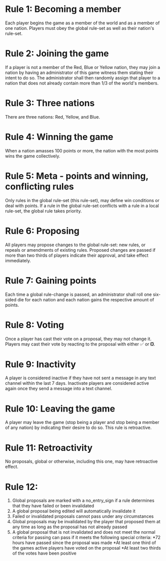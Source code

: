 # Rule 1: Becoming a member 
Each player begins the game as a member of the world and as a member of one nation. Players must obey the global rule-set as well as their nation's rule-set.

# Rule 2: Joining the game 
If a player is not a member of the Red, Blue or Yellow nation, they may join a nation by having an administrator of this game witness them stating their intent to do so. The administrator shall then randomly assign that player to a nation that does not already contain more than 1/3 of the world's members.

# Rule 3: Three nations 
There are three nations: Red, Yellow, and Blue.

# Rule 4: Winning the game 
When a nation amasses 100 points or more, the nation with the most points wins the game collectively.

# Rule 5: Meta - points and winning, conflicting rules 
Only rules in the global rule-set (this rule-set), may define win conditions or deal with points. If a rule in the global rule-set conflicts with a rule in a local rule-set, the global rule takes priority.

# Rule 6: Proposing 
All players may propose changes to the global rule-set: new rules, or repeals or amendments of existing rules. Proposed changes are passed if more than two thirds of players indicate their approval, and take effect immediately.

# Rule 7: Gaining points 
Each time a global rule-change is passed, an administrator shall roll one six-sided die for each nation and each nation gains the respective amount of points.

# Rule 8: Voting
Once a player has cast their vote on a proposal, they may not change it. Players may cast their vote by reacting to the proposal with either :white_check_mark: or :negative_squared_cross_mark:.

# Rule 9: Inactivity 
A player is considered inactive if they have not sent a message in any text channel within the last 7 days. Inactivate players are considered active again once they send a message into a text channel.

# Rule 10: Leaving the game 
A player may leave the game (stop being a player and stop being a member of any nation) by indicating their desire to do so. This rule is retroactive.

# Rule 11: Retroactivity 
No proposals, global or otherwise, including this one, may have retroactive effect.

# Rule 12:
1. Global proposals are marked with a no_entry_sign if a rule determines that they have failed or been invalidated
2. A global proposal being edited will automatically invalidate it
3. Failed or invalidated proposals cannot pass under any circumstances
4.  Global proposals may be invalidated by the player that proposed them at any time as long as the proposal has not already passed
5. A global proposal that is not invalidated and does not meet the normal criteria for passing can pass if it meets the following special criteria:
*72 hours have passed since the proposal was made
*At least one third of the games active players have voted on the proposal
*At least two thirds of the votes have been positive
